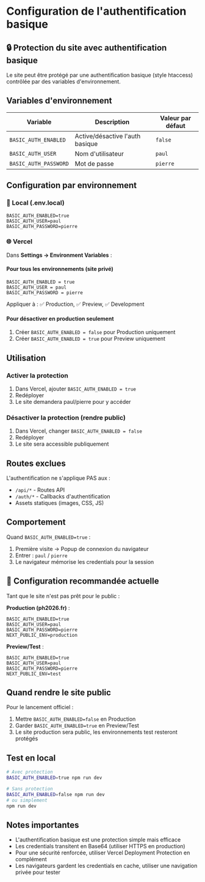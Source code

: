 # Configuration de l'authentification basique

## 🔒 Protection du site avec authentification basique

Le site peut être protégé par une authentification basique (style htaccess) contrôlée par des variables d'environnement.

## Variables d'environnement

| Variable | Description | Valeur par défaut |
|----------|-------------|-------------------|
| `BASIC_AUTH_ENABLED` | Active/désactive l'auth basique | `false` |
| `BASIC_AUTH_USER` | Nom d'utilisateur | `paul` |
| `BASIC_AUTH_PASSWORD` | Mot de passe | `pierre` |

## Configuration par environnement

### 🔧 Local (.env.local)
```env
BASIC_AUTH_ENABLED=true
BASIC_AUTH_USER=paul
BASIC_AUTH_PASSWORD=pierre
```

### 🌐 Vercel

Dans **Settings → Environment Variables** :

#### Pour tous les environnements (site privé)
```
BASIC_AUTH_ENABLED = true
BASIC_AUTH_USER = paul
BASIC_AUTH_PASSWORD = pierre
```
Appliquer à : ✅ Production, ✅ Preview, ✅ Development

#### Pour désactiver en production seulement
1. Créer `BASIC_AUTH_ENABLED = false` pour Production uniquement
2. Créer `BASIC_AUTH_ENABLED = true` pour Preview uniquement

## Utilisation

### Activer la protection
1. Dans Vercel, ajouter `BASIC_AUTH_ENABLED = true`
2. Redéployer
3. Le site demandera paul/pierre pour y accéder

### Désactiver la protection (rendre public)
1. Dans Vercel, changer `BASIC_AUTH_ENABLED = false`
2. Redéployer
3. Le site sera accessible publiquement

## Routes exclues

L'authentification ne s'applique PAS aux :
- `/api/*` - Routes API
- `/auth/*` - Callbacks d'authentification
- Assets statiques (images, CSS, JS)

## Comportement

Quand `BASIC_AUTH_ENABLED=true` :
1. Première visite → Popup de connexion du navigateur
2. Entrer : `paul` / `pierre`
3. Le navigateur mémorise les credentials pour la session

## 🎯 Configuration recommandée actuelle

Tant que le site n'est pas prêt pour le public :

**Production (ph2026.fr)** :
```
BASIC_AUTH_ENABLED=true
BASIC_AUTH_USER=paul
BASIC_AUTH_PASSWORD=pierre
NEXT_PUBLIC_ENV=production
```

**Preview/Test** :
```
BASIC_AUTH_ENABLED=true
BASIC_AUTH_USER=paul
BASIC_AUTH_PASSWORD=pierre
NEXT_PUBLIC_ENV=test
```

## Quand rendre le site public

Pour le lancement officiel :
1. Mettre `BASIC_AUTH_ENABLED=false` en Production
2. Garder `BASIC_AUTH_ENABLED=true` en Preview/Test
3. Le site production sera public, les environnements test resteront protégés

## Test en local

```bash
# Avec protection
BASIC_AUTH_ENABLED=true npm run dev

# Sans protection
BASIC_AUTH_ENABLED=false npm run dev
# ou simplement
npm run dev
```

## Notes importantes

- L'authentification basique est une protection simple mais efficace
- Les credentials transitent en Base64 (utiliser HTTPS en production)
- Pour une sécurité renforcée, utiliser Vercel Deployment Protection en complément
- Les navigateurs gardent les credentials en cache, utiliser une navigation privée pour tester